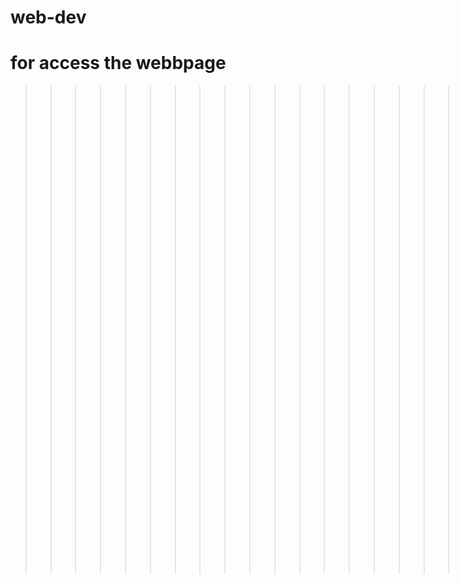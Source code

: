 # web-dev

# for access the webbpage 
>>>>>>>>>>>>>>>>>>>>
>>>>>>>>>>>>>>>>>>>> https://avy252004.github.io/web-dev/first.html
>>>>>>>>>>>>>>>>>>>>
